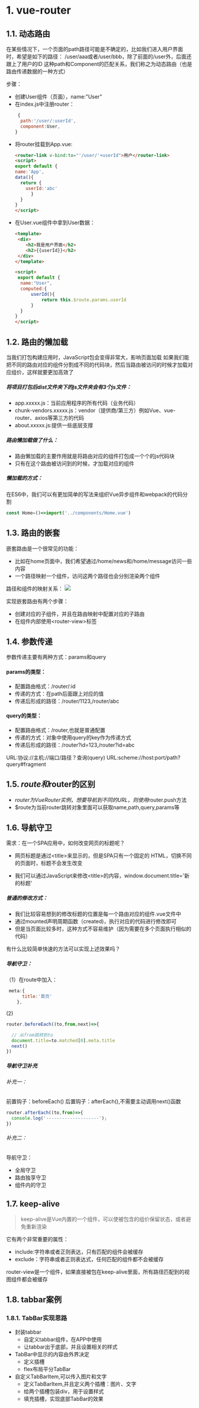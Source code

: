 # 1. vue-router
## 1.1. 动态路由
在某些情况下，一个页面的path路径可能是不确定的，比如我们进入用户界面时，希望是如下的路径：
/user/aaa或者/user/bbb，除了前面的/user外，后面还跟上了用户的ID
这种path和Component的匹配关系，我们称之为动态路由（也是路由传递数据的一种方式）

步骤：
- 创建User组件（页面），name:"User"
- 在index.js中注册router：
  ```js
   {
    path:'/user/:userId',
    component:User,
  }
  ```
- 将router挂载到App.vue:
  ```html
  <router-link v-bind:to="'/user/'+userId">用户</router-link>
  <script>
  export default {
  name:'App',
  data(){
    return {
      userId:'abc'
        }
    }
  }
  </script>
  ```
- 在User.vue组件中拿到User数据：
  ```html
  <template>
   <div>
      <h2>我是用户界面</h2>
      <h2>{{userId}}</h2>
   </div>
  </template>

  <script>
   export default {
    name:"User",
    computed:{
        userId(){
            return this.$route.params.userId
        }
    }
  }
  </script>
  ```


## 1.2. 路由的懒加载
当我们打包构建应用时，JavaScript包会变得非常大，影响页面加载
如果我们能把不同的路由对应的组件分割成不同的代码块，然后当路由被访问的时候才加载对应组价，这样就要更加高效了



##### 将项目打包后dist文件夹下的js文件夹会有3个js文件：
- app.xxxxx.js：当前应用程序的所有代码（业务代码）
- chunk-vendors.xxxxx.js：vendor（提供商/第三方）例如Vue、vue-router、axios等第三方的代码
- about.xxxxx.js:提供一些底层支撑

##### 路由懒加载做了什么：
- 路由懒加载的主要作用就是将路由对应的组件打包成一个个的js代码块
- 只有在这个路由被访问到的时候，才加载对应的组件

##### 懒加载的方式：
在ES6中，我们可以有更加简单的写法来组织Vue异步组件和webpack的代码分割
```js
const Home=()=>import('../components/Home.vue')
```
## 1.3. 路由的嵌套
嵌套路由是一个很常见的功能：
- 比如在home页面中，我们希望通过/home/news和/home/message访问一些内容
- 一个路径映射一个组件，访问这两个路径也会分别渲染两个组件

路径和组件的映射关系：
![](2021-12-24-17-26-48.png)


实现嵌套路由有两个步骤：
- 创建对应的子组件，并且在路由映射中配置对应的子路由
- 在组件内部使用&lt;router-view&gt;标签

## 1.4. 参数传递
参数传递主要有两种方式：params和query

#### params的类型：
- 配置路由格式：/router/:id
- 传递的方式：在path后面跟上对应的值
- 传递后形成的路径：/router/1123,/router/abc

#### query的类型：
- 配置路由格式：/router,也就是普通配置
- 传递的方式：对象中使用query的key作为传递方式
- 传递后形成的路径：/router?id=123,/router?id=abc


URL:协议://主机://端口/路径？查询(query)
URL:scheme://host:port/path?query#fragment




## 1.5. $route和$router的区别
- $router为VueRouter实例，想要导航到不同的URL，则使用$router.push方法
- $route为当前router跳转对象里面可以获取name,path,query,params等

## 1.6. 导航守卫
需求：在一个SPA应用中，如何改变网页的标题呢？
- 网页标题是通过&lt;title&gt;来显示的，但是SPA只有一个固定的 HTML，切换不同的页面时，标题不会发生改变

- 我们可以通过JavaScript来修改&lt;title&gt;的内容，window.document.title='新的标题'

##### 普通的修改方式：
- 我们比较容易想到的修改标题的位置是每一个路由对应的组件.vue文件中
- 通过mounted声明周期函数（created)，执行对应的代码进行修改即可
- 但是当页面比较多时，这种方式不容易维护（因为需要在多个页面执行相似的代码）



有什么比较简单快速的方法可以实现上述效果吗？

##### 导航守卫：
（1）在route中加入：
```js
 meta:{
      title:'首页'
    },
```
(2)
```js
router.beforeEach((to,from,next)=>{

  // 从from跳转到to 
  document.title=to.matched[0].meta.title
  next()
})
```


##### 导航守卫补充

###### 补充一：
前置钩子：beforeEach()
后置钩子：afterEach(),不需要主动调用next()函数
```js
router.afterEach((to,from)=>{
  console.log('--------------------');
})
```
###### 补充二：
导航守卫：
- 全局守卫
- 路由独享守卫
- 组件内的守卫



## 1.7. keep-alive

> keep-alive是Vue内置的一个组件，可以使被包含的组价保留状态，或者避免重新渲染

它有两个非常重要的属性：
- include:字符串或者正则表达，只有匹配的组件会被缓存
- exclude：字符串或者正则表达式，任何匹配的组件都不会被缓存


 

router-view是一个组件，如果直接被包在keep-alive里面，所有路径匹配到的视图组件都会被缓存


## 1.8. tabbar案例

### 1.8.1. TabBar实现思路
- 封装tabbar
  - 自定义tabbar组件，在APP中使用
  - 让tabbar出于底部，并且设置相关的样式
- TabBar中显示的内容由外界决定
  - 定义插槽
  - flex布局平分TabBar
- 自定义TabBarItem,可以传入图片和文字
  - 定义TabBarItem,并且定义两个插槽：图片、文字
  - 给两个插槽包装div，用于设置样式
  - 填充插槽，实现底部TabBar的效果

